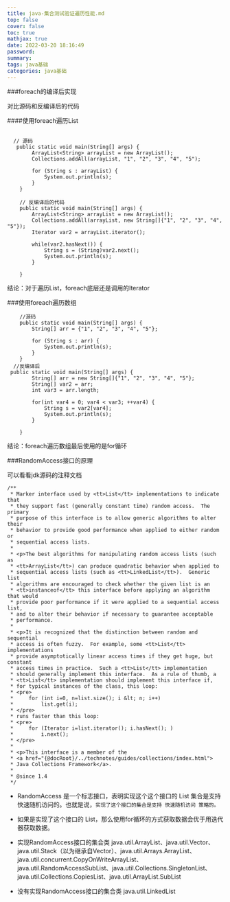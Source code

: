 ```yaml
---
title: java-集合测试验证遍历性能.md
top: false
cover: false
toc: true
mathjax: true
date: 2022-03-20 18:16:49
password:
summary:
tags: java基础
categories: java基础
---
```

###foreach的编译后实现

对比源码和反编译后的代码

####使用foreach遍历List
~~~

  // 源码
   public static void main(String[] args) {
        ArrayList<String> arrayList = new ArrayList();
        Collections.addAll(arrayList, "1", "2", "3", "4", "5");

        for (String s : arrayList) {
            System.out.println(s);
        }
    }

    // 反编译后的代码
    public static void main(String[] args) {
        ArrayList<String> arrayList = new ArrayList();
        Collections.addAll(arrayList, new String[]{"1", "2", "3", "4", "5"});
        Iterator var2 = arrayList.iterator();

        while(var2.hasNext()) {
            String s = (String)var2.next();
            System.out.println(s);
        }

    }
~~~
结论：对于遍历List，foreach底层还是调用的Iterator

###使用foreach遍历数组
~~~
    //源码
    public static void main(String[] args) {
        String[] arr = {"1", "2", "3", "4", "5"};

        for (String s : arr) {
            System.out.println(s);
        }
    }
  //反编译后
 public static void main(String[] args) {
        String[] arr = new String[]{"1", "2", "3", "4", "5"};
        String[] var2 = arr;
        int var3 = arr.length;

        for(int var4 = 0; var4 < var3; ++var4) {
            String s = var2[var4];
            System.out.println(s);
        }

    }
~~~
结论：foreach遍历数组最后使用的是for循环

###RandomAccess接口的原理

可以看看jdk源码的注释文档
~~~
/**
 * Marker interface used by <tt>List</tt> implementations to indicate that
 * they support fast (generally constant time) random access.  The primary
 * purpose of this interface is to allow generic algorithms to alter their
 * behavior to provide good performance when applied to either random or
 * sequential access lists.
 *
 * <p>The best algorithms for manipulating random access lists (such as
 * <tt>ArrayList</tt>) can produce quadratic behavior when applied to
 * sequential access lists (such as <tt>LinkedList</tt>).  Generic list
 * algorithms are encouraged to check whether the given list is an
 * <tt>instanceof</tt> this interface before applying an algorithm that would
 * provide poor performance if it were applied to a sequential access list,
 * and to alter their behavior if necessary to guarantee acceptable
 * performance.
 *
 * <p>It is recognized that the distinction between random and sequential
 * access is often fuzzy.  For example, some <tt>List</tt> implementations
 * provide asymptotically linear access times if they get huge, but constant
 * access times in practice.  Such a <tt>List</tt> implementation
 * should generally implement this interface.  As a rule of thumb, a
 * <tt>List</tt> implementation should implement this interface if,
 * for typical instances of the class, this loop:
 * <pre>
 *     for (int i=0, n=list.size(); i &lt; n; i++)
 *         list.get(i);
 * </pre>
 * runs faster than this loop:
 * <pre>
 *     for (Iterator i=list.iterator(); i.hasNext(); )
 *         i.next();
 * </pre>
 *
 * <p>This interface is a member of the
 * <a href="{@docRoot}/../technotes/guides/collections/index.html">
 * Java Collections Framework</a>.
 *
 * @since 1.4
 */
~~~

- RandomAccess 是一个标志接口，表明实现这个这个接口的 List 集合是支持快速随机访问的。也就是说，`实现了这个接口的集合是支持 快速随机访问 策略的。`

- 如果是实现了这个接口的 List，那么使用for循环的方式获取数据会优于用迭代器获取数据。

- 实现RandomAccess接口的集合类
java.util.ArrayList、java.util.Vector、java.util.Stack（以为继承自Vector）、java.util.Arrays.ArrayList、java.util.concurrent.CopyOnWriteArrayList、java.util.RandomAccessSubList、java.util.Collections.SingletonList、java.util.Collections.CopiesList、java.util.ArrayList.SubList
- 没有实现RandomAccess接口的集合类
java.util.LinkedList
